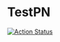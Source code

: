# TestPN

[![Action Status](https://github.com/yoterpa/TestPN/workflows/Swift/badge.svg)](https://github.com/yoterpa/TestPN/actions)
